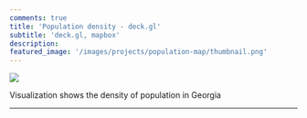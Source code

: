 ```yaml
---
comments: true
title: 'Population density - deck.gl'
subtitle: 'deck.gl, mapbox'
description: 
featured_image: '/images/projects/population-map/thumbnail.png'
---
```







![](/images/projects/population-map/preview.gif)

Visualization shows the density of population in Georgia


---





